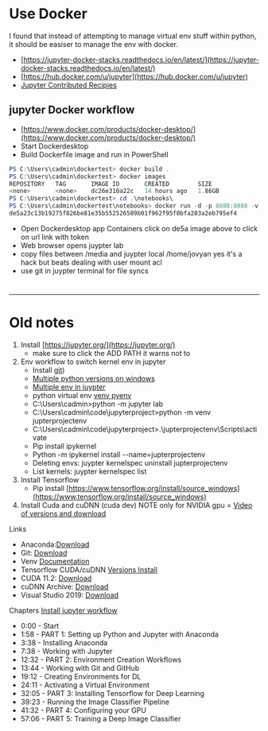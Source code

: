 
# Use Docker
I found that instead of attempting to manage virtual env stuff within python, it should be easiser to manage the env with docker.

- [https://jupyter-docker-stacks.readthedocs.io/en/latest/](https://jupyter-docker-stacks.readthedocs.io/en/latest/)
- [https://hub.docker.com/u/jupyter](https://hub.docker.com/u/jupyter)
- [Jupyter Contributed Recipies](https://jupyter-docker-stacks.readthedocs.io/en/latest/using/recipes.html)

## jupyter Docker workflow
- [https://www.docker.com/products/docker-desktop/](https://www.docker.com/products/docker-desktop/)
- Start Dockerdesktop
- Build Dockerfile image and run in PowerShell
```powershell
PS C:\Users\cadmin\dockertest> docker build .
PS C:\Users\cadmin\dockertest> docker images
REPOSITORY   TAG       IMAGE ID       CREATED        SIZE
<none>       <none>    dc26e310a22c   14 hours ago   1.86GB
PS C:\Users\cadmin\dockertest> cd .\notebooks\
PS C:\Users\cadmin\dockertest\notebooks> docker run -d -p 8888:8888 -v ${PWD}:/media dc26
de5a23c13b19275f826be81e35b552526589b01f962f95f0bfa203a2eb795ef4
```
- Open Dockerdesktop app Containers click on de5a image above to click on url link with token
- Web browser opens juypter lab
- copy files between /media and juypter local /home/jovyan yes it's a hack but beats dealing with user mount acl
- use git in juypter terminal for file syncs

#

---

# Old notes
1. Install [https://jupyter.org/](https://jupyter.org/)
    - make sure to click the ADD PATH it warns not to
2. Env workflow to switch kernel env in jupyter
    - Install [git](https://git-scm.com/downloads))
    - [Multiple python versions on windows](https://levelup.gitconnected.com/how-to-install-and-manage-multiple-python-versions-on-windows-10-c90098d7ba5a)
    - [Multiple env in juypter](https://levelup.gitconnected.com/how-to-install-virtual-environments-in-jupyter-notebook-in-windows-10-5c189856479)
    - python virtual env [venv pyenv](https://www.freecodecamp.org/news/manage-multiple-python-versions-and-virtual-environments-venv-pyenv-pyvenv-a29fb00c296f/)
    - C:\Users\cadmin>python -m jupyter lab
    - C:\Users\cadmin\code\jupyterproject>python -m venv jupterprojectenv
    - C:\Users\cadmin\code\jupyterproject>.\jupterprojectenv\Scripts\activate
    - Pip install ipykernel
    - Python -m ipykernel install --name=jupterprojectenv
    - Deleting envs: juypter kernelspec uninstall jupterprojectenv
    - List kernels: juypter kernelspec list
3. Install Tensorflow
    - Pip install  [https://www.tensorflow.org/install/source_windows](https://www.tensorflow.org/install/source_windows)
4. Install Cuda and cuDNN (cuda dev) NOTE only for NVIDIA gpu
    = [Video of versions and download](https://youtu.be/19LQRx78QVU?t=2646)

Links
- Anaconda:[Download](https://www.anaconda.com/products/distribution)
- Git: [Download](https://git-scm.com/downloads)
- Venv [Documentation](https://docs.python.org/3/library/venv.html)
- Tensorflow CUDA/cuDNN [Versions  Install](https://www.tensorflow.org/install)
- CUDA 11.2:  [Download](https://developer.nvidia.com)
- cuDNN Archive: [Download](https://developer.nvidia.com)
- Visual Studio 2019: [Download](https://visualstudio.microsoft.com/vs/older-downloads/)

Chapters [Install jupyter workflow](https://www.youtube.com/watch?v=19LQRx78QVU)

- 0:00 - Start
- 1:58 - PART 1: Setting up Python and Jupyter with Anaconda
- 3:38 - Installing Anaconda
- 7:38 - Working with Jupyter
- 12:32 - PART 2: Environment Creation Workflows
- 13:44 - Working with Git and GitHub
- 19:12 - Creating Environments for DL
- 24:11 - Activating a Virtual Environment
- 32:05 - PART 3: Installing Tensorflow for Deep Learning
- 39:23 - Running the Image Classifier Pipeline
- 41:32 - PART 4: Configuring your GPU
- 57:06 - PART 5: Training a Deep Image Classifier
